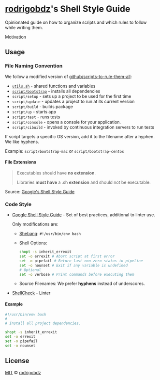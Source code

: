 # [rodrigobdz](https://github.com/rodrigobdz)'s Shell Style Guide

Opinionated guide on how to organize scripts and which rules to follow while writing them.

[Motivation](https://github.com/github/scripts-to-rule-them-all#the-idea)

## Usage

### File Naming Convention

We follow a modified version of [github/scripts-to-rule-them-all](https://github.com/github/scripts-to-rule-them-all):

- [`utils.sh`](./utils.sh) - shared functions and variables
- [`script/bootstrap`](./script/bootstrap) - installs all dependencies
- `script/setup` - sets up a project to be used for the first time
- `script/update` - updates a project to run at its current version
- `script/build` - builds package
- `script/up` - starts app
- `script/test` - runs tests
- `script/console` - opens a console for your application.
- `script/cibuild` - invoked by continuous integration servers to run tests

If script targets a specific OS version, add it to the filename after a hyphen. We like hyphens.

Example: `script/bootstrap-mac` or `script/bootstrap-centos`

#### File Extensions

> Executables should have **no extension**.
>
> Libraries **must have** a .sh **extension** and should not be executable.

Source: [Google's Shell Style Guide](https://google.github.io/styleguide/shell.xml#File_Extensions)

### Code Style

- [Google Shell Style Guide](https://google.github.io/styleguide/shell.xml) - Set of best practices, additional to linter use.

  Only modifications are:

  - [Shebang](https://google.github.io/styleguide/shell.xml?showone=Which_Shell_to_Use#Which_Shell_to_Use): `#!/usr/bin/env bash`
  - Shell Options:

    ```sh
    shopt -s inherit_errexit
    set -o errexit # Abort script at first error
    set -o pipefail # Return last non-zero status in pipeline
    set -o nounset # Exit if any variable is undefined
    # Optional
    set -o verbose # Print commands before executing them
    ```

  - Source Filenames: We prefer **hyphens** instead of underscores.

- [ShellCheck](https://github.com/koalaman/shellcheck) - Linter

#### Example

```sh
#!/usr/bin/env bash
#
# Install all project dependencies.

shopt -s inherit_errexit
set -o errexit
set -o pipefail
set -o nounset
```

## License

[MIT](license) © [rodrigobdz](https://github.com/rodrigobdz)
